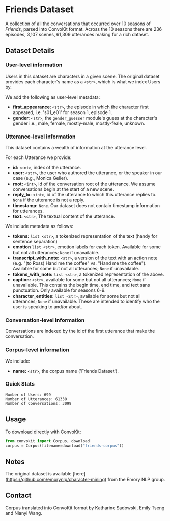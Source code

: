 # Friends Dataset

A collection of all the conversations that occurred over 10 seasons of <i>Friends</i>, parsed into ConvoKit format. Across the 10 seasons there are 236 episodes, 3,107 scenes, 61,309 utterances making for a rich dataset.

## Dataset Details

### User-level information

Users in this dataset are characters in a given scene. The original dataset provides each character's name as a `<str>`, which is what we index Users by. 

We add the following as user-level metadata:

- <b>first_appearance</b>: `<str>`, the episode in which the character first appeared, i.e. 's01_e01' for season 1, episode 1.
- <b>gender</b>: `<str>`, the `gender_guesser` module's guess at the character's gender i.e., male, female, mostly-male, mostly-feale, unknown.

### Utterance-level information

This dataset contains a wealth of information at the utterance level.

For each Utterance we provide:

- **id:** `<int>`, index of the utterance.
- **user:** `<str>`, the user who authored the utterance, or the speaker in our case (e.g., Monica Geller).
- **root:** `<int>`, id of the conversation root of the utterance. We assume  conversations begin at the start of a new scene.
- **reply_to:** `<int>`, id of the utterance to which this utterance replies to. `None` if the utterance is not a reply.
- **timestamp:** `None`. Our dataset does not contain timestamp information for utterances.
- **text:** `<str>`, The textual content of the utterance.

We include metadata as follows:

- **tokens:** `list <str>`, a tokenized representation of the text (handy for sentence separation)
- **emotion** `list <str>`, emotion labels for each token. Available for some but not all utterances; `None` if unavailable.
- **transcript_with_note:** `<str>`, a version of the text with an action note (e.g. "(to Ross) Hand me the coffee" vs. "Hand me the coffee"). Available for some but not all utterances; `None` if unavailable.
- **tokens_with_note:** `list <str>`, a tokenized representation of the above.
- **caption:** `<str>`, available for some but not all utterances; `None` if unavailable. This contains the begin time, end time, and text sans punctuation. Only available for seasons 6-9.
- **character_entities:** `list <str>`, available for some but not all utterances; `None` if unavailable. These are intended to identify who the user is speaking to and/or about.

### Conversation-level information

Conversations are indexed by the id of the first utterance that make the conversation.

### Corpus-level information

We include:

- **name:** `<str>`, the corpus name ('Friends Dataset').

### Quick Stats

```
Number of Users: 699
Number of Utterances: 61338
Number of Conversations: 3099
```

## Usage

To download directly with ConvoKit:

```python
from convokit import Corpus, download
corpus = Corpus(filename=download("friends-corpus"))
```

## Notes

The original dataset is available [here] (https://github.com/emorynlp/character-mining) from the Emory NLP group.

## Contact

Corpus translated into ConvoKit format by Katharine Sadowski, Emily Tseng and Nianyi Wang.
